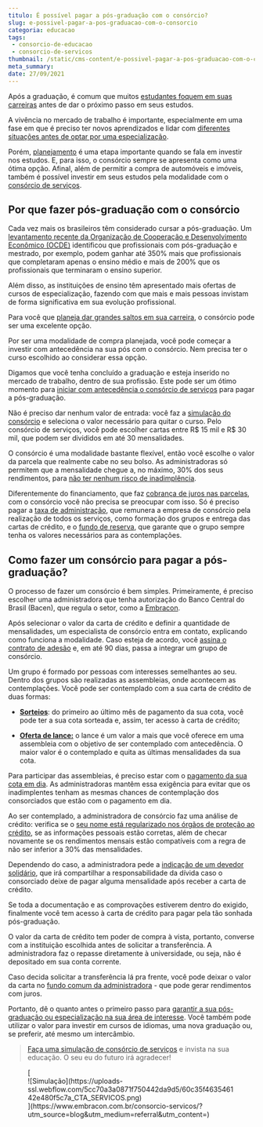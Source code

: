 ```yaml
---
titulo: É possível pagar a pós-graduação com o consórcio?
slug: e-possivel-pagar-a-pos-graduacao-com-o-consorcio
categoria: educacao
tags:
 - consorcio-de-educacao
 - consorcio-de-servicos
thumbnail: /static/cms-content/e-possivel-pagar-a-pos-graduacao-com-o-consorcio.jpg
meta_summary: 
date: 27/09/2021
---
```

Após a graduação, é comum que muitos [estudantes foquem em suas carreiras](https://www.embracon.com.br/blog/quais-carreiras-estarao-em-alta-nos-proximos-anos-descubra-aqui) antes de dar o próximo passo em seus estudos.

A vivência no mercado de trabalho é importante, especialmente em uma fase em que é preciso ter novos aprendizados e lidar com [diferentes situações antes de optar por uma especialização](https://www.embracon.com.br/blog/pensando-em-fazer-uma-pos-graduacao-aqui-estao-5-motivos-para-incentiva-lo).

Porém, [planejamento](https://www.embracon.com.br/blog/planejamento-financeiro-um-guia-para-as-financas-nao-sairem-de-controle) é uma etapa importante quando se fala em investir nos estudos. E, para isso, o consórcio sempre se apresenta como uma ótima opção. Afinal, além de permitir a compra de automóveis e imóveis, também é possível investir em seus estudos pela modalidade com o [consórcio de serviços](https://www.embracon.com.br/blog/conheca-os-principais-consorcios-de-servicos-embracon).

Por que fazer pós-graduação com o consórcio 
--------------------------------------------

Cada vez mais os brasileiros têm considerado cursar a pós-graduação. Um [levantamento recente da Organização de Cooperação e Desenvolvimento Econômico (OCDE)](https://exame.com/brasil/no-brasil-faculdade-dobra-salario-por-que-isso-e-ruim/) identificou que profissionais com pós-graduação e mestrado, por exemplo, podem ganhar até 350% mais que profissionais que completaram apenas o ensino médio e mais de 200% que os profissionais que terminaram o ensino superior.

Além disso, as instituições de ensino têm apresentado mais ofertas de cursos de especialização, fazendo com que mais e mais pessoas invistam de forma significativa em sua evolução profissional.

Para você que [planeja dar grandes saltos em sua carreira](https://www.embracon.com.br/blog/educacao-gasto-ou-investimento), o consórcio pode ser uma excelente opção.

Por ser uma modalidade de compra planejada, você pode começar a investir com antecedência na sua pós com o consórcio. Nem precisa ter o curso escolhido ao considerar essa opção.

Digamos que você tenha concluído a graduação e esteja inserido no mercado de trabalho, dentro de sua profissão. Este pode ser um ótimo momento para [iniciar com antecedência o consórcio de serviços](https://www.embracon.com.br/blog/consorcio-embracon-para-pagar-faculdade) para pagar a pós-graduação.

Não é preciso dar nenhum valor de entrada: você faz a [simulação do consórcio](https://www.embracon.com.br/blog/simulacao-de-consorcio) e seleciona o valor necessário para quitar o curso. Pelo consórcio de serviços, você pode escolher cartas entre R$ 15 mil e R$ 30 mil, que podem ser divididos em até 30 mensalidades.

O consórcio é uma modalidade bastante flexível, então você escolhe o valor da parcela que realmente cabe no seu bolso. As administradoras só permitem que a mensalidade chegue a, no máximo, 30% dos seus rendimentos, para [não ter nenhum risco de inadimplência](https://www.embracon.com.br/blog/nao-consigo-pagar-meu-consorcio-e-agora).

Diferentemente do financiamento, que faz [cobrança de juros nas parcelas](https://www.embracon.com.br/blog/entenda-quais-sao-as-6-maiores-desvantagens-do-financiamento), com o consórcio você não precisa se preocupar com isso. Só é preciso pagar a [taxa de administração](https://www.embracon.com.br/blog/como-funciona-a-taxa-de-administracao-de-um-consorcio), que remunera a empresa de consórcio pela realização de todos os serviços, como formação dos grupos e entrega das cartas de crédito, e o [fundo de reserva](https://www.embracon.com.br/blog/entenda-como-funciona-a-devolucao-do-fundo-de-reserva), que garante que o grupo sempre tenha os valores necessários para as contemplações.

Como fazer um consórcio para pagar a pós-graduação? 
----------------------------------------------------

O processo de fazer um consórcio é bem simples. Primeiramente, é preciso escolher uma administradora que tenha autorização do Banco Central do Brasil (Bacen), que regula o setor, como a [Embracon](https://www.embracon.com.br/).

Após selecionar o valor da carta de crédito e definir a quantidade de mensalidades, um especialista de consórcio entra em contato, explicando como funciona a modalidade. Caso esteja de acordo, você [assina o contrato de adesão](https://www.embracon.com.br/blog/saiba-o-que-avaliar-antes-de-assinar-um-contrato-de-consorcio) e, em até 90 dias, passa a integrar um grupo de consórcio.

Um grupo é formado por pessoas com interesses semelhantes ao seu. Dentro dos grupos são realizadas as assembleias, onde acontecem as contemplações. Você pode ser contemplado com a sua carta de crédito de duas formas:

- [**Sorteios**](https://www.embracon.com.br/conhecaoconsorcio/como-sao-realizados-os-sorteios-nas-assembleias): do primeiro ao último mês de pagamento da sua cota, você pode ter a sua cota sorteada e, assim, ter acesso à carta de crédito;

- [**Oferta de lance:**](https://www.embracon.com.br/blog/como-funcionam-os-tipos-de-lances-no-consorcio) o lance é um valor a mais que você oferece em uma assembleia com o objetivo de ser contemplado com antecedência. O maior valor é o contemplado e quita as últimas mensalidades da sua cota.

Para participar das assembleias, é preciso estar com o [pagamento da sua cota em dia](https://www.embracon.com.br/blog/como-e-feito-o-pagamento-da-parcela-do-consorcio). As administradoras mantêm essa exigência para evitar que os inadimplentes tenham as mesmas chances de contemplação dos consorciados que estão com o pagamento em dia.

Ao ser contemplado, a administradora de consórcio faz uma análise de crédito: verifica se o [seu nome está regularizado nos órgãos de proteção ao crédito](https://www.embracon.com.br/blog/saiba-o-que-fazer-para-limpar-o-nome), se as informações pessoais estão corretas, além de checar novamente se os rendimentos mensais estão compatíveis com a regra de não ser inferior a 30% das mensalidades.

Dependendo do caso, a administradora pede a [indicação de um devedor solidário](https://www.embracon.com.br/blog/o-que-e-o-devedor-solidario-e-como-ele-te-ajuda), que irá compartilhar a responsabilidade da dívida caso o consorciado deixe de pagar alguma mensalidade após receber a carta de crédito.

Se toda a documentação e as comprovações estiverem dentro do exigido, finalmente você tem acesso à carta de crédito para pagar pela tão sonhada pós-graduação.

O valor da carta de crédito tem poder de compra à vista, portanto, converse com a instituição escolhida antes de solicitar a transferência. A administradora faz o repasse diretamente à universidade, ou seja, não é depositado em sua conta corrente.

Caso decida solicitar a transferência lá pra frente, você pode deixar o valor da carta no [fundo comum da administradora](https://www.embracon.com.br/conhecaoconsorcio/o-que-e-o-fundo-de-aquisicao-ou-fundo-comum-do-consorcio) - que pode gerar rendimentos com juros.

Portanto, dê o quanto antes o primeiro passo para [garantir a sua pós-graduação ou especialização na sua área de interesse](https://www.embracon.com.br/blog/como-um-mba-executivo-pode-alavancar-a-sua-carreira). Você também pode utilizar o valor para investir em cursos de idiomas, uma nova graduação ou, se preferir, até mesmo um intercâmbio.

> [Faça uma simulação de consórcio de serviços](https://www.santander.com.br/creditos-e-financiamentos/para-veiculos-e-maquinas/consorcio-de-servicos) e invista na sua educação. O seu eu do futuro irá agradecer!

<figure class="w-richtext-figure-type-image w-richtext-align-center">[<div>![Simulação](https://uploads-ssl.webflow.com/5cc70a3a0871f750442da9d5/60c35f463546142e480f5c7a_CTA_SERVICOS.png)</div>](https://www.embracon.com.br/consorcio-servicos/?utm_source=blog&utm_medium=referral&utm_content=)</figure>
